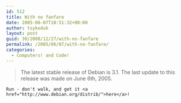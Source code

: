 ```yaml
---
id: 512
title: With no fanfare
date: 2005-06-07T10:51:32+00:00
author: tsykoduk
layout: post
guid: 30/2008/12/27/with-no-fanfare
permalink: /2005/06/07/with-no-fanfare/
categories:
  - Computers! and Code!
---
```

<blockquote>The latest stable release of Debian is 3.1. The last update to this release was made on June 6th, 2005. </blockquote>

	Run - don't walk, and get it <a href="http://www.debian.org/distrib/">here</a>!